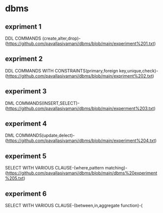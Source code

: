 # dbms
## expriment 1
DDL COMMANDS (create,alter,drop)-(https://github.com/pavallasivamani/dbms/blob/main/experiment%201.txt)
## expriment 2
DDL COMMANDS WITH CONSTRAINTS(primary,foreign key,unique,check)-(https://github.com/pavallasivamani/dbms/blob/main/expriment%202.txt)
## experiment 3
DML COMMANDS(INSERT,SELECT)-(https://github.com/pavallasivamani/dbms/blob/main/experment%203.txt)
## experiment 4
DML COMMANDS(update,delect)-(https://github.com/pavallasivamani/dbms/blob/main/experiment%204.txt)
## experiment 5
SELECT WITH VARIOUS CLAUSE-(where,pattern matching)-(https://github.com/pavallasivamani/dbms/blob/main/dbms%20experiment%205.txt)
## experiment 6
SELECT WITH VARIOUS CLAUSE-(between,in,aggregate function)-(
